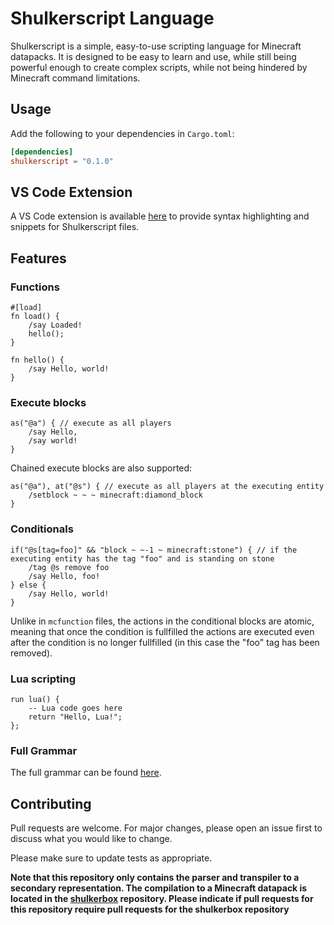 # Shulkerscript Language

Shulkerscript is a simple, easy-to-use scripting language for Minecraft datapacks. It is designed to be easy to learn and use, while still being powerful enough to create complex scripts, while not being hindered by Minecraft command limitations.

## Usage

Add the following to your dependencies in `Cargo.toml`:
```toml
[dependencies]
shulkerscript = "0.1.0"
```

## VS Code Extension

A VS Code extension is available [here](https://marketplace.visualstudio.com/items?itemName=moritz-hoelting.shulkerscript-lang) to provide syntax highlighting and snippets for Shulkerscript files.

## Features

### Functions
```shu
#[load]
fn load() {
    /say Loaded!
    hello();
}

fn hello() {
    /say Hello, world!
}
```

### Execute blocks
```shu
as("@a") { // execute as all players
    /say Hello, 
    /say world!
}
```
Chained execute blocks are also supported:
```shu
as("@a"), at("@s") { // execute as all players at the executing entity
    /setblock ~ ~ ~ minecraft:diamond_block
}
```

### Conditionals
```shu
if("@s[tag=foo]" && "block ~ ~-1 ~ minecraft:stone") { // if the executing entity has the tag "foo" and is standing on stone
    /tag @s remove foo
    /say Hello, foo!
} else {
    /say Hello, world!
}
```
Unlike in `mcfunction` files, the actions in the conditional blocks are atomic, meaning that once the condition is fullfilled the actions are executed even after the condition is no longer fullfilled (in this case the "foo" tag has been removed).

### Lua scripting
```shu
run lua() {
    -- Lua code goes here
    return "Hello, Lua!";
};
```

### Full Grammar
The full grammar can be found [here](./grammar.md).

## Contributing

Pull requests are welcome. For major changes, please open an issue first
to discuss what you would like to change.

Please make sure to update tests as appropriate.

**Note that this repository only contains the parser and transpiler to a secondary representation. The compilation to a Minecraft datapack is located in the [shulkerbox](https://github.com/moritz-hoelting/shulkerbox) repository. Please indicate if pull requests for this repository require pull requests for the shulkerbox repository**